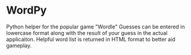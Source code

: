 # WordPy
Python helper for the popular game "Wordle"
Guesses can be entered in lowercase format along with the result of your guess in the actual applicaiton.
Helpful word list is returned in HTML format to better aid gameplay. 

